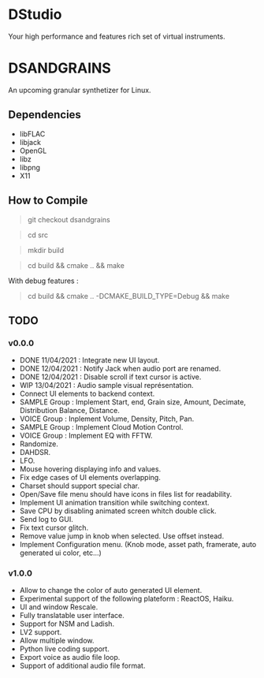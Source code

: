 # DStudio

Your high performance and features rich set of virtual instruments.

# DSANDGRAINS 

An upcoming granular synthetizer for Linux. 

## Dependencies

- libFLAC
- libjack
- OpenGL
- libz
- libpng
- X11

## How to Compile

> git checkout dsandgrains

> cd src

> mkdir build

> cd build && cmake .. && make

With debug features :

> cd build && cmake .. -DCMAKE_BUILD_TYPE=Debug && make

## TODO

### v0.0.0

- DONE 11/04/2021 : Integrate new UI layout.
- DONE 12/04/2021 : Notify Jack when audio port are renamed.
- DONE 12/04/2021 : Disable scroll if text cursor is active.
- WIP  13/04/2021 : Audio sample visual représentation.
- Connect UI elements to backend context.
- SAMPLE Group : Implement Start, end, Grain size, Amount, Decimate, Distribution Balance, Distance.
- VOICE Group : Inplement Volume, Density, Pitch, Pan.
- SAMPLE Group : Implement Cloud Motion Control.
- VOICE Group : Implement EQ with FFTW.
- Randomize.
- DAHDSR.
- LFO.
- Mouse hovering displaying info and values.
- Fix edge cases of UI elements overlapping.
- Charset should support special char.
- Open/Save file menu should have icons in files list for readability.
- Implement UI animation transition while switching context.
- Save CPU by disabling animated screen whitch double click.
- Send log to GUI.
- Fix text cursor glitch.
- Remove value jump in knob when selected. Use offset instead.
- Implement Configuration menu. (Knob mode, asset path, framerate, auto generated ui color, etc...)

### v1.0.0

- Allow to change the color of auto generated UI element.
- Experimental support of the following plateform : ReactOS, Haiku.
- UI and window Rescale.
- Fully translatable user interface.
- Support for NSM and Ladish.
- LV2 support.
- Allow multiple window.
- Python live coding support.
- Export voice as audio file loop.
- Support of additional audio file format.
